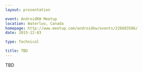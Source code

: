 ```yaml
---
layout: presentation

event: AndroidKW Meetup
location: Waterloo, Canada
homepage: http://www.meetup.com/androidkw/events/226683586/
date: 2015-12-03

type: Technical

title: TBD
---
```


TBD
